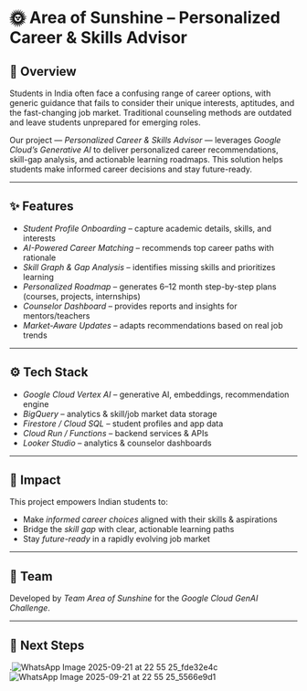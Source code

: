 # 🌞 Area of Sunshine – Personalized Career & Skills Advisor

## 📌 Overview  
Students in India often face a confusing range of career options, with generic guidance that fails to consider their unique interests, aptitudes, and the fast-changing job market. Traditional counseling methods are outdated and leave students unprepared for emerging roles.  

Our project — *Personalized Career & Skills Advisor* — leverages *Google Cloud’s Generative AI* to deliver personalized career recommendations, skill-gap analysis, and actionable learning roadmaps. This solution helps students make informed career decisions and stay future-ready.  

---

## ✨ Features  
- *Student Profile Onboarding* – capture academic details, skills, and interests  
- *AI-Powered Career Matching* – recommends top career paths with rationale  
- *Skill Graph & Gap Analysis* – identifies missing skills and prioritizes learning  
- *Personalized Roadmap* – generates 6–12 month step-by-step plans (courses, projects, internships)  
- *Counselor Dashboard* – provides reports and insights for mentors/teachers  
- *Market-Aware Updates* – adapts recommendations based on real job trends  

---

## ⚙ Tech Stack  
- *Google Cloud Vertex AI* – generative AI, embeddings, recommendation engine  
- *BigQuery* – analytics & skill/job market data storage  
- *Firestore / Cloud SQL* – student profiles and app data  
- *Cloud Run / Functions* – backend services & APIs  
- *Looker Studio* – analytics & counselor dashboards  

---

## 🎯 Impact  
This project empowers Indian students to:  
- Make *informed career choices* aligned with their skills & aspirations  
- Bridge the *skill gap* with clear, actionable learning paths  
- Stay *future-ready* in a rapidly evolving job market  

---

## 👥 Team  
Developed by *Team Area of Sunshine* for the *Google Cloud GenAI Challenge*.  

---

## 🚀 Next Steps  
.![WhatsApp Image 2025-09-21 at 22 55 25_fde32e4c](https://github.com/user-attachments/assets/35f25c0e-bb16-4615-9a35-abd4006d61e1)
![WhatsApp Image 2025-09-21 at 22 55 25_5566e9d1](https://github.com/user-attachments/assets/be651327-f5f3-4b85-87e3-e04201db1e68)
